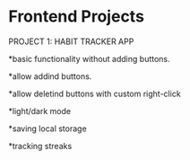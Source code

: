# Frontend Projects
PROJECT 1: HABIT TRACKER APP

*basic functionality without adding buttons.

*allow addind buttons.

*allow deletind buttons with custom right-click

*light/dark mode

*saving local storage

*tracking streaks
